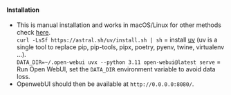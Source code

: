 #### Installation 
- This is manual installation and works in macOS/Linux for other methods check [here](https://docs.openwebui.com/).  
`curl -LsSf https://astral.sh/uv/install.sh | sh` = install [uv](https://docs.astral.sh/uv/) (uv is a single tool to replace pip, pip-tools, pipx, poetry, pyenv, twine, virtualenv ...).  
`DATA_DIR=~/.open-webui uvx --python 3.11 open-webui@latest serve` = Run Open WebUI, set the `DATA_DIR` environment variable to avoid data loss.  
- OpenwebUI should then be available at `http://0.0.0.0:8080/`.